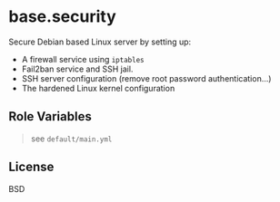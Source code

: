 base.security
=========

Secure Debian based Linux server by setting up:
- A firewall service using `iptables`
- Fail2ban service and SSH jail.
- SSH server configuration (remove root password authentication...)
- The hardened Linux kernel configuration

Role Variables
--------------

> see `default/main.yml`


License
-------

BSD

